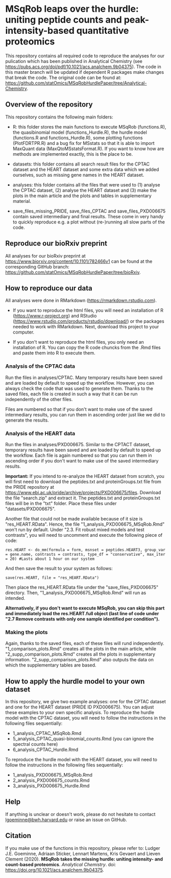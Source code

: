 # MSqRob leaps over the hurdle: uniting peptide counts and peak-intensity-based quantitative proteomics

This repository contains all required code to reproduce the analyses for our pulication which has been published in Analytical Chemistry (see https://pubs.acs.org/doi/pdf/10.1021/acs.analchem.9b04375). The code in this master branch will be updated if dependent R packages make changes that break the code. The original code can be found at: https://github.com/statOmics/MSqRobHurdlePaper/tree/Analytical-Chemistry.

## Overview of the repository

This repository contains the following main folders:

- R: this folder stores the main functions to execute MSqRob (functions.R), the quasibinomial model (functions_Hurdle.R), the hurdle model (functions.R and functions_Hurdle.R), some plotting functions (PlotFDRTPR.R) and a bug fix for MSstats so that it is able to import MaxQuant data (MaxQtoMSstatsFormat.R). If you want to know how are methods are implemented exactly, this is the place to be.

- datasets: this folder contains all search result files for the CPTAC dataset and the HEART dataset and some extra data which we added ourselves, such as missing gene names in the HEART dataset.

- analyses: this folder contains all the files that were used to (1) analyse the CPTAC dataset, (2) analyse the HEART dataset and (3) make the plots in the main article and the plots and tables in supplementary material.

- save_files_missing_PRIDE, save_files_CPTAC and save_files_PXD006675 contain saved intermediary and final results. These come in very handy to quickly reproduce e.g. a plot without (re-)running all slow parts of the code.

## Reproduce our bioRxiv preprint

All analyses for our bioRxiv preprint at https://www.biorxiv.org/content/10.1101/782466v1 can be found at the corresponding GitHub branch: https://github.com/statOmics/MSqRobHurdlePaper/tree/bioRxiv.

## How to reproduce our data

All analyses were done in RMarkdown (https://rmarkdown.rstudio.com). 

- If you want to reproduce the html files, you will need an installation of R (https://www.r-project.org) and RStudio (https://www.rstudio.com/products/rstudio/download/) or the packages needed to work with RMarkdown. Next, download this project to your computer. 

- If you don't want to reproduce the html files, you only need an installation of R. You can copy the R code chuncks from the .Rmd files and paste them into R to execute them.

### Analysis of the CPTAC data

Run the files in analyses/CPTAC. Many temporary results have been saved and are loaded by default to speed up the workflow. However, you can always check the code that was used to generate them. Thanks to the saved files, each file is created in such a way that it can be run independently of the other files.

Files are numbered so that if you don't want to make use of the saved intermediary results, you can run them in ascending order just like we did to generate the results.

### Analysis of the HEART data

Run the files in analyses/PXD006675. Similar to the CPTACT dataset, temporary results have been saved and are loaded by default to speed up the workflow. Each file is again numbered so that you can run them in ascending order if you don't want to make use of the saved intermediary results.

**Important:** If you intend to re-analyze the HEART dataset from scratch, you will first need to download the peptides.txt and proteinGroups.txt file from the PRIDE repository at https://www.ebi.ac.uk/pride/archive/projects/PXD006675/files. Download the file "search.zip" and extract it. The peptides.txt and proteinGroups.txt files will be in the "txt" folder. Place these files under "datasets/PXD006675".

Another file that could not be made available because of it size is "res_HEART.RData". Hence, the file "1_analysis_PXD006675_MSqRob.Rmd" won't run by default. Under "2.3. Fit robust mixed models and test contrasts", you will need to uncomment and execute the following piece of code:

`res.HEART <- do_mm(formula = form, msnset = peptides.HEART3, group_var = gene.name, contrasts = contrasts, type_df = "conservative", max_iter = 20) #Lasts about 1 hour on our system`

And then save the result to your system as follows:

`save(res.HEART, file = "res_HEART.RData")`

Then place the res_HEART.RData file under the "save_files_PXD006675" directory. Then, "1_analysis_PXD006675_MSqRob.Rmd" will run as intended. 

**Alternatively, if you don't want to execute MSqRob, you can skip this part and immediately load the res.HEART.full object (last line of code under "2.7 Remove contrasts with only one sample identified per condition").**

### Making the plots

Again, thanks to the saved files, each of these files will rund independently. "1_comparison_plots.Rmd" creates all the plots in the main article, while "2_supp_comparison_plots.Rmd" creates all the plots in supplementary information. "2_supp_comparison_plots.Rmd" also outputs the data on which the supplementary tables are based.

## How to apply the hurdle model to your own dataset

In this repository, we give two example analyses: one for the CPTAC dataset and one for the HEART dataset (PRIDE ID PXD006675).
You can adjust these examples to your own specific analysis.
To reproduce the hurdle model with the CPTAC dataset, you will need to follow the instructions in the following files sequentially:

- 1_analysis_CPTAC_MSqRob.Rmd
- 5_analysis_CPTAC_quasi-binomial_counts.Rmd (you can ignore the spectral counts here)
- 6_analysis_CPTAC_Hurdle.Rmd

To reproduce the hurdle model with the HEART dataset, you will need to follow the instructions in the following files sequentially:

- 1_analysis_PXD006675_MSqRob.Rmd
- 2_analysis_PXD006675_counts.Rmd
- 3_analysis_PXD006675_Hurdle.Rmd

## Help

If anything is unclear or doesn't work, please do not hesitate to contact lgoeminne@bwh.harvard.edu or raise an issue on GitHub.

## Citation

If you make use of the functions in this repository, please refer to: Ludger J.E. Goeminne, Adriaan Sticker, Lennart Martens, Kris Gevaert and Lieven Clement (2020). **MSqRob takes the missing hurdle: uniting intensity- and count-based proteomics**. *Analytical Chemistry*. doi: https://doi.org/10.1021/acs.analchem.9b04375.
